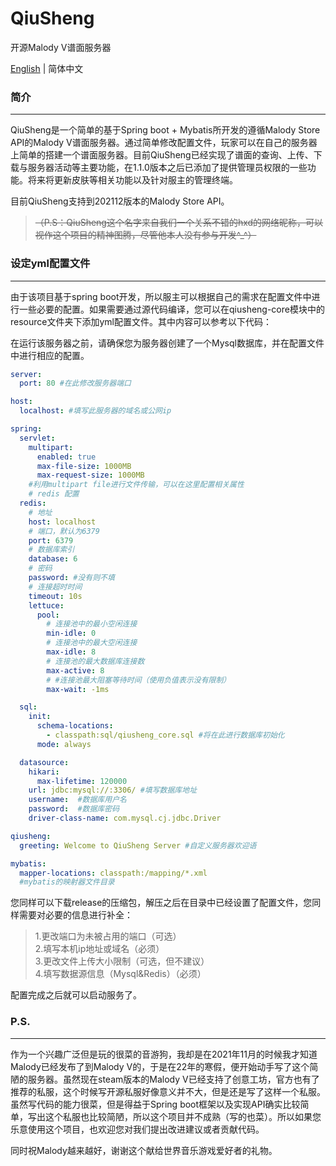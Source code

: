 # QiuSheng
开源Malody V谱面服务器

[English](README_ENG.md) | 简体中文

### 简介
------------------
QiuSheng是一个简单的基于Spring boot + Mybatis所开发的遵循Malody Store API的Malody V谱面服务器。通过简单修改配置文件，玩家可以在自己的服务器上简单的搭建一个谱面服务器。目前QiuSheng已经实现了谱面的查询、上传、下载与服务器活动等主要功能，在1.1.0版本之后已添加了提供管理员权限的一些功能。将来将更新皮肤等相关功能以及针对服主的管理终端。

目前QiuSheng支持到202112版本的Malody Store API。

> ~~（P.S：QiuSheng这个名字来自我们一个关系不错的hxd的网络昵称，可以视作这个项目的精神图腾，尽管他本人没有参与开发^_^）~~

### 设定yml配置文件
------------------
由于该项目基于spring boot开发，所以服主可以根据自己的需求在配置文件中进行一些必要的配置。如果需要通过源代码编译，您可以在qiusheng-core模块中的resource文件夹下添加yml配置文件。其中内容可以参考以下代码：

在运行该服务器之前，请确保您为服务器创建了一个Mysql数据库，并在配置文件中进行相应的配置。

```yml
server:
  port: 80 #在此修改服务器端口

host:
  localhost: #填写此服务器的域名或公网ip

spring:
  servlet:
    multipart:
      enabled: true
      max-file-size: 1000MB
      max-request-size: 1000MB
    #利用multipart file进行文件传输，可以在这里配置相关属性
    # redis 配置
  redis:
    # 地址
    host: localhost
    # 端口，默认为6379
    port: 6379
    # 数据库索引
    database: 6
    # 密码
    password: #没有则不填
    # 连接超时时间
    timeout: 10s
    lettuce:
      pool:
        # 连接池中的最小空闲连接
        min-idle: 0
        # 连接池中的最大空闲连接
        max-idle: 8
        # 连接池的最大数据库连接数
        max-active: 8
        # #连接池最大阻塞等待时间（使用负值表示没有限制）
        max-wait: -1ms

  sql:
    init:
      schema-locations:
        - classpath:sql/qiusheng_core.sql #将在此进行数据库初始化
      mode: always

  datasource:
    hikari:
      max-lifetime: 120000
    url: jdbc:mysql://:3306/ #填写数据库地址
    username:  #数据库用户名
    password:  #数据库密码
    driver-class-name: com.mysql.cj.jdbc.Driver

qiusheng:
  greeting: Welcome to QiuSheng Server #自定义服务器欢迎语

mybatis:
  mapper-locations: classpath:/mapping/*.xml
  #mybatis的映射器文件目录
```

您同样可以下载release的压缩包，解压之后在目录中已经设置了配置文件，您同样需要对必要的信息进行补全：

> 1.更改端口为未被占用的端口（可选）  
2.填写本机ip地址或域名（必须）  
3.更改文件上传大小限制（可选，但不建议）  
4.填写数据源信息（Mysql&Redis）（必须）

配置完成之后就可以启动服务了。

### P.S.
------------------

作为一个兴趣广泛但是玩的很菜的音游狗，我却是在2021年11月的时候我才知道Malody已经发布了到Malody V的，于是在22年的寒假，便开始动手写了这个简陋的服务器。虽然现在steam版本的Malody V已经支持了创意工坊，官方也有了推荐的私服，这个时候写开源私服好像意义并不大，但是还是写了这样一个私服。虽然写代码的能力很菜，但是得益于Spring boot框架以及实现API确实比较简单，写出这个私服也比较简陋，所以这个项目并不成熟（写的也菜）。所以如果您乐意使用这个项目，也欢迎您对我们提出改进建议或者贡献代码。

同时祝Malody越来越好，谢谢这个献给世界音乐游戏爱好者的礼物。
